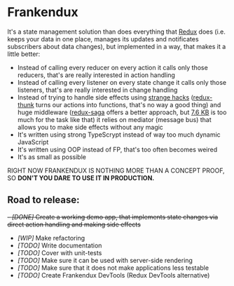 # Frankendux

It's a state management solution than does everything that [Redux](https://github.com/reduxjs/redux) does (i.e. keeps your data in one place, manages its updates and notificates subscribers about data changes), but implemented in a way, that makes it a little better:

- Instead of calling every reducer on every action it calls only those reducers, that's are really interested in action handling
- Instead of calling every listener on every state change it calls only those listeners, that's are really interested in change handling
- Instead of trying to handle side effects using [strange hacks](https://github.com/reduxjs/redux-thunk/blob/master/src/index.js) ([redux-thunk](https://github.com/reduxjs/redux-thunk) turns our actions into functions, that's no way a good thing) and huge middleware ([redux-saga](https://github.com/redux-saga/redux-saga/) offers a better approach, but [7.6 KB](https://bundlephobia.com/result?p=redux-saga@0.16.2) is too much for the task like that) it relies on mediator (message bus) that allows you to make side effects without any magic
- It's written using strong TypeScrypt instead of way too much dynamic JavaScript
- It's written using OOP instead of FP, that's too often becomes weired
- It's as small as possible

RIGHT NOW FRANKENDUX IS NOTHING MORE THAN A CONCEPT PROOF, SO **DON'T YOU DARE TO USE IT IN PRODUCTION.**

## Road to release:

~~- *[DONE]* Create a working demo app, that implements state changes via direct action handling and making side effects~~
- *[WIP]* Make refactoring
- *[TODO]* Write documentation
- *[TODO]* Cover with unit-tests
- *[TODO]* Make sure it can be used with server-side rendering
- *[TODO]* Make sure that it does not make applications less testable
- *[TODO]* Create Frankendux DevTools (Redux DevTools alternative)
